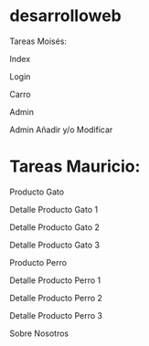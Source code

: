 # desarrolloweb

Tareas Moisés:
<p>Index</p>
<p>Login</p>
<p>Carro</p>
<p>Admin</p>
<p>Admin Añadir y/o Modificar</p>


<h1>Tareas Mauricio:</h1>
<p>Producto Gato</p>
<p>Detalle Producto Gato 1</p>
<p>Detalle Producto Gato 2</p>
<p>Detalle Producto Gato 3</p>
<p>Producto Perro</p>
<p>Detalle Producto Perro 1</p>
<p>Detalle Producto Perro 2</p>
<p>Detalle Producto Perro 3</p>
<p>Sobre Nosotros</p>
